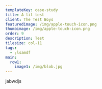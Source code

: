 ```yaml
---
templateKey: case-study
title: A lil test
client: The Test Boys
featuredimage: /img/apple-touch-icon.png
thumbimage: /img/apple-touch-icon.png
order: 9
description: Test
tilesize: col-11
tags:
  - ;lsamdf
main:
  row1:
    image1: /img/blob.jpg
---
```

jabwdjs
